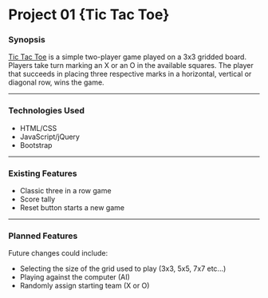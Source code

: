 # Project 01 {Tic Tac Toe}

### Synopsis
[Tic Tac Toe](http://en.wikipedia.org/wiki/Tic-tac-toe) is a simple two-player game played on a 3x3 gridded board. Players take turn marking an X or an O in the available squares. The player that succeeds in placing three respective marks in a horizontal, vertical or diagonal row, wins the game.

***
### Technologies Used
+ HTML/CSS
+ JavaScript/jQuery
+ Bootstrap

***
### Existing Features
+ Classic three in a row game
+ Score tally
+ Reset button starts a new game

***
### Planned Features
Future changes could include:
+ Selecting the size of the grid used to play (3x3, 5x5, 7x7 etc...)
+ Playing against the computer (AI)
+ Randomly assign starting team (X or O)
